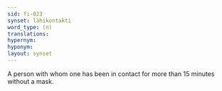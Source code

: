 ```yaml
---
sid: fi-023
synset: lähikontakti
word_type: (n)
translations: 
hypernym: 
hyponym: 
layout: synset
---
```

A person with whom one has been in contact for more than 15 minutes without a mask.